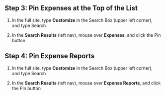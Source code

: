 
## Step 3: Pin Expenses at the Top of the List

1. In the full site, type **Customize** in the Search Box (upper left corner), and type Search

1. In the **Search Results** (left nav), mouse over **Expenses**, and click the Pin button


## Step 4: Pin Expense Reports

1. In the full site, type **Customize** in the Search Box (upper left corner), and type Search

1. In the **Search Results** (left nav), mouse over **Expense Reports**, and click the Pin button


